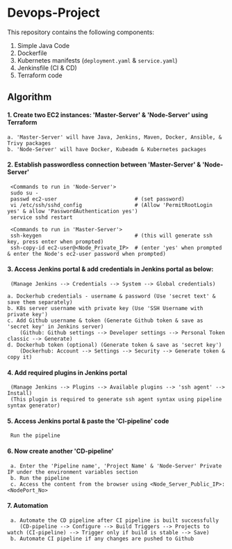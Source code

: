 # Devops-Project

This repository contains the following components:

1.  Simple Java Code
2.  Dockerfile
3.  Kubernetes manifests (`deployment.yaml` & `service.yaml`)
4.  Jenkinsfile (CI & CD)
5.  Terraform code

## Algorithm

#### 1.  Create two EC2 instances: 'Master-Server' & 'Node-Server' using Terraform

    a. 'Master-Server' will have Java, Jenkins, Maven, Docker, Ansible, & Trivy packages
    b. 'Node-Server' will have Docker, Kubeadm & Kubernetes packages

#### 2.  Establish passwordless connection between 'Master-Server' & 'Node-Server'
     <Commands to run in 'Node-Server'>
     sudo su -
     passwd ec2-user                         # (set password)
     vi /etc/ssh/sshd_config                 # (Allow 'PermitRootLogin yes' & allow 'PasswordAuthentication yes')
     service sshd restart

     <Commands to run in 'Master-Server'>
     ssh-keygen                              # (this will generate ssh key, press enter when prompted)
     ssh-copy-id ec2-user@<Node_Private_IP>  # (enter 'yes' when prompted & enter the Node's ec2-user password when prompted)

#### 3.  Access Jenkins portal & add credentials in Jenkins portal as below:
     (Manage Jenkins --> Credentials --> System --> Global credentials)

    a. Dockerhub credentials - username & password (Use 'secret text' & save them separately)
    b. K8s server username with private key (Use 'SSH Username with private key')
    c. Add Github username & token (Generate Github token & save as 'secret key' in Jenkins server)
        (Github: Github settings --> Developer settings --> Personal Token classic --> Generate)
    d. Dockerhub token (optional) (Generate token & save as 'secret key')
        (Dockerhub: Account --> Settings --> Security --> Generate token & copy it)

#### 4.  Add required plugins in Jenkins portal
     (Manage Jenkins --> Plugins --> Available plugins --> 'ssh agent' --> Install)
     (This plugin is required to generate ssh agent syntax using pipeline syntax generator)

#### 5.  Access Jenkins portal & paste the 'CI-pipeline' code
     Run the pipeline

#### 6.  Now create another 'CD-pipeline'
     a. Enter the 'Pipeline name', 'Project Name' & 'Node-Server' Private IP under the environment variables section
     b. Run the pipeline
     c. Access the content from the browser using <Node_Server_Public_IP>:<NodePort_No>

#### 7.  Automation
     a. Automate the CD pipeline after CI pipeline is built successfully
        (CD-pipeline --> Configure --> Build Triggers --> Projects to watch (CI-pipeline) --> Trigger only if build is stable --> Save)
     b. Automate CI pipeline if any changes are pushed to Github
